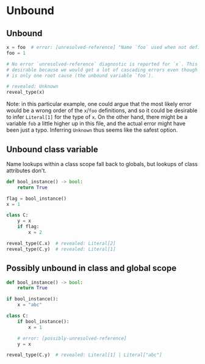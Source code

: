 # Unbound

## Unbound

```py
x = foo  # error: [unresolved-reference] "Name `foo` used when not defined"
foo = 1

# No error `unresolved-reference` diagnostic is reported for `x`. This is
# desirable because we would get a lot of cascading errors even though there
# is only one root cause (the unbound variable `foo`).

# revealed: Unknown
reveal_type(x)
```

Note: in this particular example, one could argue that the most likely error would
be a wrong order of the `x`/`foo` definitions, and so it could be desirable to infer
`Literal[1]` for the type of `x`. On the other hand, there might be a variable `fob`
a little higher up in this file, and the actual error might have been just a typo.
Inferring `Unknown` thus seems like the safest option.

## Unbound class variable

Name lookups within a class scope fall back to globals, but lookups of class
attributes don't.

```py
def bool_instance() -> bool:
    return True

flag = bool_instance()
x = 1

class C:
    y = x
    if flag:
        x = 2

reveal_type(C.x)  # revealed: Literal[2]
reveal_type(C.y)  # revealed: Literal[1]
```

## Possibly unbound in class and global scope

```py
def bool_instance() -> bool:
    return True

if bool_instance():
    x = "abc"

class C:
    if bool_instance():
        x = 1

    # error: [possibly-unresolved-reference]
    y = x

reveal_type(C.y)  # revealed: Literal[1] | Literal["abc"]
```
